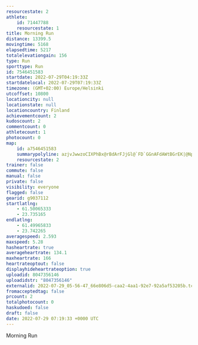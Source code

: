 ```yaml
---
resourcestate: 2
athlete:
    id: 71447788
    resourcestate: 1
title: Morning Run
distance: 13399.5
movingtime: 5168
elapsedtime: 5217
totalelevationgain: 156
type: Run
sporttype: Run
id: 7546451583
startdate: 2022-07-29T04:19:33Z
startdatelocal: 2022-07-29T07:19:33Z
timezone: (GMT+02:00) Europe/Helsinki
utcoffset: 10800
locationcity: null
locationstate: null
locationcountry: Finland
achievementcount: 2
kudoscount: 2
commentcount: 0
athletecount: 1
photocount: 0
map:
    id: a7546451583
    summarypolyline: azjvJwwzoCIXPhBx@rBdArFJjGl@`FD`GGnAFdAWtBGrEK|@NpAMVUJYk@UEW^Ol@MN[@a@SCpAsApEKNY|AQ\}AxD[nBKTIr@QZs@zDUh@wAhFu@nAy@jBeAfDoAdGoAvEe@|ESx@GhAc@tCKtBQ|AaDrQIxBUzAQpC]`BW~Bs@~M_@tDYt@]VGRBtAF`@Cl@k@zD]rA@xA^bCMjEeBzJOzA[pAe@pE]dAU`E@pASPITDD^_@dAFNILe@\r@lAb@bAv@DN?j@Lj@Cv@FP\p@b@^l@jAdBpBZx@dBzC|ApBt@Z|CbErA`@FNLlEAp@QdAo@nAMdA_@^W~@cBpAa@t@cAf@OZEd@IxJFPfA^f@v@pACPLXjABfCb@vEVRVAf@[v@D\nAp@hExAvAj@pERJ|@QSAmChAcAx@IRC`@@j@j@fCj@hHRpA?pCOzHPfD\pBf@pEb@lBZ^L`@JD|AuAf@[N@EXL~An@vFNjBNrGI`Cd@zEJpAA|CZxB^`DNjFJ~@LbCEtAJV^@dCm@Ri@B}@EBMfAKPm@PWXoAh@C`@D`AnA|JVlBThAv@hM^bEPp@T|Az@lKF\\v@VpAf@tCZrCb@xBf@tENnCLv@R`@t@GjBx@xAIRe@@WOgBBeCIq@GgCWmBo@aDMuA?}BIoB}@wH]uBa@eIc@{EkAoT?aAHmAl@oEn@aHLeCAoBS}Ba@aB_AkCW[s@iBWcAYiCe@yL_@eF_@}DHsCEu@QeAIaBWwAg@sAu@}@Qa@g@oB[uCi@{KgD_k@Skc@O_EUqB}@aEc@_@qAe@a@cA{@Qa@a@o@qAUuAM_@]aDe@kAkA{AFgA|@kH@_@OiAsAuDAaAk@}BAgDJsCFY^s@Nq@v@mHAm@Km@OSg@WIWNwCVcBb@gA\uBn@{B`AeBj@aDl@mBbAyBjAiBj@cBxBcFh@cCv@Wb@w@Hm@A}@gAsF[eACm@rD_LnAeCpBuEl@aAHi@lBsDXuCQ{@AgADk@J}@d@sB`@uCf@oCAcAVwKI_CFuAEaGKwA[aASuAk@_AG]HkDRuA@}CCy@JgFEaCNiCIc@W_@c@uA[g@_AuDM{@e@DAkCScAe@iAG]]gEM_AI_CFo@Sm@Bi@CwA[sDWeAEy@YKCSFkBKmANmBM]I_C
    resourcestate: 2
trainer: false
commute: false
manual: false
private: false
visibility: everyone
flagged: false
gearid: g9037112
startlatlng:
    - 61.50065333
    - 23.735165
endlatlng:
    - 61.49965833
    - 23.742265
averagespeed: 2.593
maxspeed: 5.28
hasheartrate: true
averageheartrate: 134.1
maxheartrate: 166
heartrateoptout: false
displayhideheartrateoption: true
uploadid: 8047356146
uploadidstr: "8047356146"
externalid: 2022-07-29_05-56-47_66e806d5-caa2-4aa1-92e7-92a5af53205b.tcx
fromacceptedtag: false
prcount: 2
totalphotocount: 0
haskudoed: false
draft: false
date: 2022-07-29 07:19:33 +0000 UTC
---
```

Morning Run